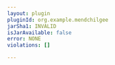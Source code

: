 ```yaml
---
layout: plugin
pluginId: org.example.mendchilgee
jarSha1: INVALID
isJarAvailable: false
error: NONE
violations: []

---
```

